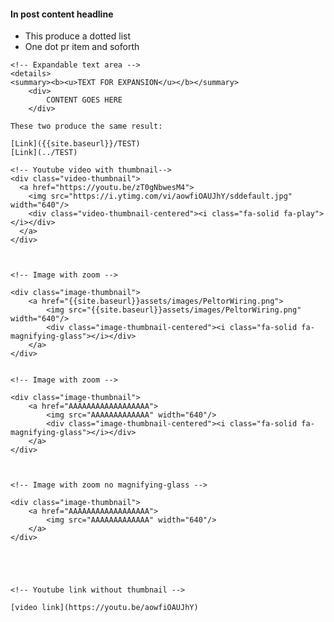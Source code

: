 <!-- Styling -->
#### In post content headline

* This produce a dotted list
* One dot pr item and soforth



<!-- Features -->
	<!-- Expandable text area -->
	<details>
	<summary><b><u>TEXT FOR EXPANSION</u></b></summary>
		<div>
			CONTENT GOES HERE
		</div>
</details>


<!-- Pathing -->
	These two produce the same result:

	[Link]({{site.baseurl}}/TEST)
	[Link](../TEST)



<!-- Media links -->

	<!-- Youtube video with thumbnail-->
	<div class="video-thumbnail">
	  <a href="https://youtu.be/zT0gNbwesM4">
		<img src="https://i.ytimg.com/vi/aowfiOAUJhY/sddefault.jpg" width="640"/>
		<div class="video-thumbnail-centered"><i class="fa-solid fa-play"></i></div>
	  </a>
	</div>



	<!-- Image with zoom -->

	<div class="image-thumbnail">
		<a href="{{site.baseurl}}assets/images/PeltorWiring.png">
			<img src="{{site.baseurl}}assets/images/PeltorWiring.png" width="640"/>
			<div class="image-thumbnail-centered"><i class="fa-solid fa-magnifying-glass"></i></div>
		</a>
	</div>


	<!-- Image with zoom -->

	<div class="image-thumbnail">
		<a href="AAAAAAAAAAAAAAAAAA">
			<img src="AAAAAAAAAAAAA" width="640"/>
			<div class="image-thumbnail-centered"><i class="fa-solid fa-magnifying-glass"></i></div>
		</a>
	</div>



	<!-- Image with zoom no magnifying-glass -->

	<div class="image-thumbnail">
		<a href="AAAAAAAAAAAAAAAAAA">
			<img src="AAAAAAAAAAAAA" width="640"/>
		</a>
	</div>





	<!-- Youtube link without thumbnail -->

	[video link](https://youtu.be/aowfiOAUJhY)



